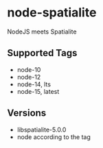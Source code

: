 # node-spatialite

NodeJS meets Spatialite

## Supported Tags

* node-10
* node-12
* node-14, lts
* node-15, latest

## Versions

* libspatialite-5.0.0
* node according to the tag